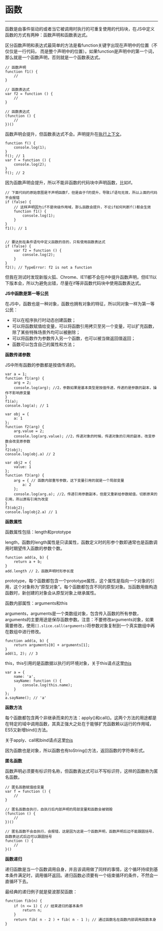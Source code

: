 # 函数 #


----------

函数是由事件驱动的或者当它被调用时执行的可重复使用的代码块，在JS中定义函数的方式有两种：函数声明和函数表达式。

区分函数声明和表达式最简单的方法是看function关键字出现在声明中的位置（不仅仅是一行代码， 而是整个声明中的位置）。如果function是声明中的第一个词，那么就是一个函数声明，否则就是一个函数表达式。
	
	// 函数声明
	function f1() {
		//
	}
	
	// 函数表达式
	var f2 = function () {
		//
	}
	
	// 函数表达式
	(function () {
		//
	})()

函数声明会提升，但函数表达式不会。声明提升在[执行上下文](https://github.com/huanghaibin91/My-JS/blob/master/md/execution-context.md)。

	function f() {
		console.log(1);
	}
	f(); // 1
	var f = function () {
		console.log(2);
	}
	f(); // 2

因为函数声明会提升，所以不能非函数的代码块中声明函数，比如if。

	// 下面代码的原始意图是不声明函数f，但是由于f的提升，导致if语句无效，所以上面的代码不会报错
    if (false) {
		// 这样声明因为if不是块级作用域，那么函数会提升，不论if如何判断f()都会生效
        function f1() {
			console.log(1);
		} 
    }
    f1(); // 1
        
	
    // 要达到在条件语句中定义函数的目的，只有使用函数表达式
    if (false) {
        var f2 = function () {
			console.log(2);
		}
    }
    f2(); // TypeError: f2 is not a function

但我在测试时发现新版火狐、Chrome、IE11都不会在if中提升函数声明，但IE11以下版本会，所以为避免出错，尽量在if等非函数代码块中使用函数表达式。

**JS中函数是第一等公民**

在JS中，函数也是一种对象，函数也拥有对象的特征，所以同对象一样为第一等公民：

- 可以在程序执行时动态创建函数；
- 可以将函数赋值给变量，可以将函数引用拷贝至另一个变量，可以扩充函数，除了某些特殊场景外均可以被删除；
- 可以将函数作为参数传入另一个函数，也可以被当做返回值返回；
- 函数可以包含自己的属性和方法；

**函数传递参数**

JS中所有函数的参数都是按值传递的。

	var a = 1;
	function f1(arg) {
        arg = 2;
        console.log(arg); //2，参数如果是基本类型是按值传递，传递的是参数的副本，操作不影响原变量
    }
    f1(a);
    console.log(a); // 1

    var obj = {
        a: 1
    };
    function f2(arg) {
        arg.value = 2;
        console.log(arg.value); //2，传递对象的时候，传递对象的引用的副本，改变参数会改变原参数
    }
    f2(obj);
    console.log(obj.a) // 2
        
    var obj2 = {
        value: 1
    };
    function f3(arg) {
        arg = { // 函数内部重写参数，这下变量引用的就是一个局部变量
			a: 2
		};
        console.log(arg.a); //2，传递引用参数副本，但是又重新给参数赋值，切断原来的引用，所以原有引用为改变
    }
    f3(obj2);
    console.log(obj2.a) // 1

**函数属性**

函数属性包括：length和prototype

length，函数的length属性是只读属性，函数定义时的形参个数即通常也是函数调用时期望传入函数的参数个数。

	function add(a, b) {
		return a + b;
	}
	add.length // 2，函数声明时形参长度

prototype，每个函数都包含一个prototype属性，这个属性是指向一个对象的引用，这个对象称为“原型对象”。每个函数都包含不同的原型对象。当函数用做构造函数时，新创建的对象会从原型对象上继承属性。

函数内部属性：arguments和this

arguments，arguments是一个类数组对象，包含传入函数的所有参数，arguments的主要用途是保存函数参数。注意：不要修改arguments对象，如果需要修改，使用`[].slice.call(arguments)`将参数对象复制到一个真实数组中再在数组中进行修改。
	
	function add(a, b) {
		return arguments[0] + arguments[1];
	}
	add(1, 2); // 3

this，this引用的是函数据以执行的环境对象，关于this请点这里[this](https://github.com/huanghaibin91/My-JS/blob/master/md/this.md)

	var a = {
		name: 'a',
		sayName: function () {
			console.log(this.name);
		}
	};
	a.sayName(); // 'a'

**函数方法**

每个函数都包含两个非继承而来的方法：apply()和call()。这两个方法的用途都是在特定的域中调用函数，其真正强大之处在于能够扩充函数赖以运行的作用域，ES5又新增bind()方法。

关于apply、call和bind请点这里[this](https://github.com/huanghaibin91/My-JS/blob/master/md/this.md)

因为函数也是对象，所以函数也有toString()方法，返回函数的字符串形式。

**匿名函数**

函数声明必须要有标识符名称，但函数表达式可以不写标识符，这样的函数称为匿名函数。
	
	// 匿名函数赋值给变量
	var f = function () {
		//
	}
	
	// 匿名函数自执行，自执行后内部声明的局部变量和函数会被销毁
	(function () {
		//
	})()	
	
	// 匿名函数不会自执行，会报错，这是因为这是一个函数声明，函数声明后边不能跟圆括号，函数表达式后边可以跟圆括号
	function () {
		// 
	}()

**函数递归**

递归函数是当一个函数调用自身，并且该调用做了同样的事情，这个循环持续到基本条件满足时，调用循环返回。递归函数必须要有一个结束循环的条件，不然会一直循环下去。

最经典的递归例子就是斐波那契函数：

	function fib(n) {
    	if (n <= 1) { // 结束递归的基本条件
			return n;
		}
    	return fib( n - 2 ) + fib( n - 1 ); // 通过函数名在函数内部调用函数本身
	}


	




        

